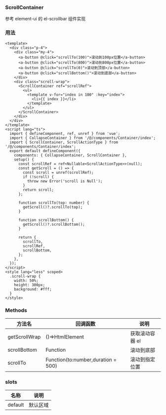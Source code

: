 ### ScrollContainer
参考 element-ui 的 el-scrollbar 组件实现

### 用法
```vue
<template>
  <div class="p-4">
    <div class="my-4">
      <a-button @click="scrollTo(100)">滚动到100px位置</a-button>
      <a-button @click="scrollTo(800)">滚动到800px位置</a-button>
      <a-button @click="scrollTo(0)">滚动到顶部</a-button>
      <a-button @click="scrollBottom()">滚动到底部</a-button>
    </div>
    <div class="scroll-wrap">
      <ScrollContainer ref="scrollRef">
        <ul>
          <template v-for="index in 100" :key="index">
            <li>{{ index }}</li>
          </template>
        </ul>
      </ScrollContainer>
    </div>
  </div>
</template>
<script lang="ts">
  import { defineComponent, ref, unref } from 'vue';
  import { CollapseContainer } from '/@/components/Container/index';
  import { ScrollContainer, ScrollActionType } from '/@/components/Container/index';
  export default defineComponent({
    components: { CollapseContainer, ScrollContainer },
    setup() {
      const scrollRef = ref<Nullable<ScrollActionType>>(null);
      const getScroll = () => {
        const scroll = unref(scrollRef);
        if (!scroll) {
          throw new Error('scroll is Null');
        }
        return scroll;
      };

      function scrollTo(top: number) {
        getScroll()?.scrollTo(top);
      }

      function scrollBottom() {
        getScroll()?.scrollBottom();
      }

      return {
        scrollTo,
        scrollRef,
        scrollBottom,
      };
    },
  });
</script>
<style lang="less" scoped>
  .scroll-wrap {
    width: 50%;
    height: 300px;
    background: #fff;
  }
</style>
```

### Methods

| 方法名 | 回调函数 | 说明 | 
| -- | -- | -- |
| getScrollWrap | ()=>HtmlElement | 获取滚动容器 el |
| scrollBottom | Function | 滚动到底部 |
| scrollTo | Function(to:number,duration = 500) | 滚动到指定位置 |

### slots
| 名称 | 说明 |
| -- | -- |
| default | 默认区域 |

